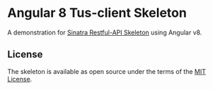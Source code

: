 # Angular 8 Tus-client Skeleton

A demonstration for [Sinatra Restful-API Skeleton](https://github.com/nthachus/sinatra-rest-skeleton) using Angular v8.

## License

The skeleton is available as open source under the terms of the [MIT License](LICENSE).
